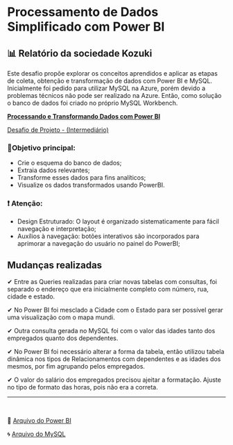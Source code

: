 # Processamento de Dados Simplificado com Power BI

## 📊 Relatório da sociedade Kozuki

Este desafio propõe explorar os conceitos aprendidos e aplicar as etapas de coleta, obtenção e transformação de dados com Power BI e MySQL. Inicialmente foi pedido para utilizar MySQL na Azure, porém devido a problemas técnicos não pode ser realizado na Azure. Então, como solução o banco de dados foi criado no próprio MySQL Workbench.


<u><b> 
Processando e Transformando Dados com Power BI </b></u>

[ Desafio de Projeto - (Intermediário)](https://web.dio.me/lab/processando-e-transformando-dados-com-power-bi/learning/dc02898f-eee6-48b1-90b5-c0ef3f4f375a)

### 📑Objetivo principal:

 - Crie o esquema do banco de dados;
 - Extraia dados relevantes;
 - Transforme esses dados para fins analíticos;
 - Visualize os dados transformados usando PowerBI.

 ### ❗ Atenção:

- Design Estruturado: O layout é organizado sistematicamente para fácil navegação e interpretação;
- Auxílios à navegação: botões interativos são incorporados para aprimorar a navegação do usuário no painel do PowerBI;


## Mudanças realizadas
✔ Entre as Queries realizadas para criar novas tabelas com consultas, foi separado o endereço que era inicialmente completo com número, rua, cidade e estado.

✔ No Power BI foi mesclado a Cidade com o Estado para ser possível gerar uma visualização com o mapa mundi.

✔ Outra consulta gerada no MySQL foi com o valor das idades tanto dos empregados quanto dos dependentes.

✔ No Power BI foi necessário alterar a forma da tabela, então utilizou tabela dinâmica nos tipos de Relacionamentos com dependentes e as idades dos mesmos, por fim agrupando pelos empregados.

✔ O valor do salário dos empregados precisou ajeitar a formatação. Ajuste no tipo de formato das horas, pois não era a correta.


<hr>
<br>

🧱 [Arquivo do Power BI](https://github.com/limasfernanda/Company_Kozuki_analysis/blob/main/relatorio_company.pbix)

🌀 [Arquivo do MySQL](https://github.com/limasfernanda/Company_Kozuki_analysis/blob/main/sql_company.sql)